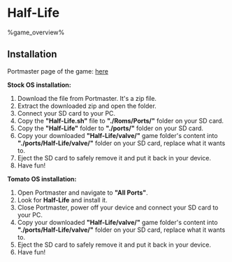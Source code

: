 # Half-Life

%game_overview%

## Installation

Portmaster page of the game: [here](https://portmaster.games/detail.html?name=half-life)

**Stock OS installation:**
1. Download the file from Portmaster. It's a zip file.
2. Extract the downloaded zip and open the folder.
3. Connect your SD card to your PC.
4. Copy the **"Half-Life.sh"** file to **"./Roms/Ports/"** folder on your SD card.
5. Copy the **"Half-Life"** folder to **"./ports/"** folder on your SD card.
6. Copy your downloaded **"Half-Life/valve/"** game folder's content into **"./ports/Half-Life/valve/"** folder on your SD card, replace what it wants to.
7. Eject the SD card to safely remove it and put it back in your device.
8. Have fun!

**Tomato OS installation:**
1. Open Portmaster and navigate to **"All Ports"**.
2. Look for **Half-Life** and install it.
3. Close Portmaster, power off your device and connect your SD card to your PC.
4. Copy your downloaded **"Half-Life/valve/"** game folder's content into **"./ports/Half-Life/valve/"** folder on your SD card, replace what it wants to.
5. Eject the SD card to safely remove it and put it back in your device.
6. Have fun!